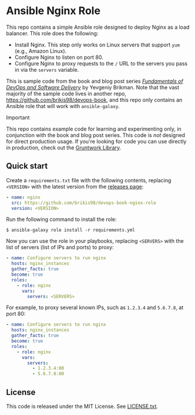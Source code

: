 # Ansible Nginx Role

This repo contains a simple Ansible role designed to deploy Nginx as a load balancer. This role does the following:

* Install Nginx. This step only works on Linux servers that support `yum` (e.g., Amazon Linux).
* Configure Nginx to listen on port 80.
* Configure Nginx to proxy requests to the `/` URL to the servers you pass in via the `servers` variable. 
 
This is sample code from the book and blog post series [_Fundamentals of DevOps and Software 
Delivery_](https://www.fundamentals-of-devops.com) by Yevgeniy Brikman. Note that the vast majority of the sample
code lives in another repo, https://github.com/brikis98/devops-book, and this repo only contains an Ansible role that
will work with `ansible-galaxy`. 

> [!IMPORTANT]  
> This repo contains example code for learning and experimenting only, in conjunction with the book and blog post 
> series. This code is _not_ designed for direct production usage. If you're looking for code you can use directly in
> production, check out the [Gruntwork Library](https://www.gruntwork.io/products/library).

## Quick start

Create a `requirements.txt` file with the following contents, replacing `<VERSION>` with the latest version from the
[releases page](https://github.com/brikis98/devops-book-nginx-role/releases):

```yml
- name: nginx
  src: https://github.com/brikis98/devops-book-nginx-role
  version: <VERSION>
```

Run the following command to install the role:

```console
$ ansible-galaxy role install -r requirements.yml
```

Now you can use the role in your playbooks, replacing `<SERVERS>` with the list of servers (list of IPs and ports) to
proxy:

```yml
- name: Configure servers to run nginx
  hosts: nginx_instances
  gather_facts: true
  become: true
  roles:
    - role: nginx       
      vars:
        servers: <SERVERS> 
```

For example, to proxy several known IPs, such as `1.2.3.4` and `5.6.7.8`, at port 80:

```yml
- name: Configure servers to run nginx
  hosts: nginx_instances
  gather_facts: true
  become: true
  roles:
    - role: nginx       
      vars:
        servers:
          - 1.2.3.4:80
          - 5.6.7.8:80
```

## License

This code is released under the MIT License. See [LICENSE.txt](./LICENSE.txt).
